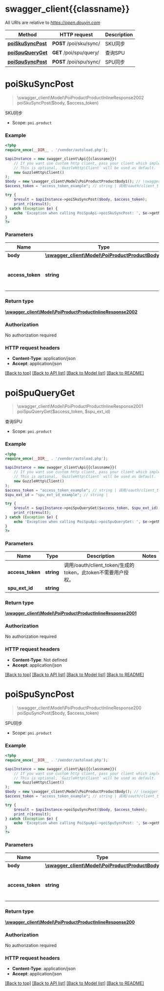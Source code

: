 # swagger_client{{classname}}

All URIs are relative to *https://open.douyin.com*

Method | HTTP request | Description
------------- | ------------- | -------------
[**poiSkuSyncPost**](PoiSpuApi.md#poiSkuSyncPost) | **POST** /poi/sku/sync/ | SKU同步
[**poiSpuQueryGet**](PoiSpuApi.md#poiSpuQueryGet) | **GET** /poi/spu/query/ | 查询SPU
[**poiSpuSyncPost**](PoiSpuApi.md#poiSpuSyncPost) | **POST** /poi/spu/sync/ | SPU同步

# **poiSkuSyncPost**
> \swagger_client\Model\PoiProductProductInlineResponse2002 poiSkuSyncPost($body, $access_token)

SKU同步

* Scope: `poi.product`

### Example
```php
<?php
require_once(__DIR__ . '/vendor/autoload.php');

$apiInstance = new swagger_client\Api{{classname}}(
    // If you want use custom http client, pass your client which implements `GuzzleHttp\ClientInterface`.
    // This is optional, `GuzzleHttp\Client` will be used as default.
    new GuzzleHttp\Client()
);
$body = new \swagger_client\Model\PoiProductProductBody1(); // \swagger_client\Model\PoiProductProductBody1 | 
$access_token = "access_token_example"; // string | 调用/oauth/client_token/生成的token，此token不需要用户授权。

try {
    $result = $apiInstance->poiSkuSyncPost($body, $access_token);
    print_r($result);
} catch (Exception $e) {
    echo 'Exception when calling PoiSpuApi->poiSkuSyncPost: ', $e->getMessage(), PHP_EOL;
}
?>
```

### Parameters

Name | Type | Description  | Notes
------------- | ------------- | ------------- | -------------
 **body** | [**\swagger_client\Model\PoiProductProductBody1**](../Model/PoiProductProductBody1.md)|  |
 **access_token** | **string**| 调用/oauth/client_token/生成的token，此token不需要用户授权。 |

### Return type

[**\swagger_client\Model\PoiProductProductInlineResponse2002**](../Model/PoiProductProductInlineResponse2002.md)

### Authorization

No authorization required

### HTTP request headers

 - **Content-Type**: application/json
 - **Accept**: application/json

[[Back to top]](#) [[Back to API list]](../../README.md#documentation-for-api-endpoints) [[Back to Model list]](../../README.md#documentation-for-models) [[Back to README]](../../README.md)

# **poiSpuQueryGet**
> \swagger_client\Model\PoiProductProductInlineResponse2001 poiSpuQueryGet($access_token, $spu_ext_id)

查询SPU

* Scope: `poi.product`

### Example
```php
<?php
require_once(__DIR__ . '/vendor/autoload.php');

$apiInstance = new swagger_client\Api{{classname}}(
    // If you want use custom http client, pass your client which implements `GuzzleHttp\ClientInterface`.
    // This is optional, `GuzzleHttp\Client` will be used as default.
    new GuzzleHttp\Client()
);
$access_token = "access_token_example"; // string | 调用/oauth/client_token/生成的token，此token不需要用户授权。
$spu_ext_id = "spu_ext_id_example"; // string | 

try {
    $result = $apiInstance->poiSpuQueryGet($access_token, $spu_ext_id);
    print_r($result);
} catch (Exception $e) {
    echo 'Exception when calling PoiSpuApi->poiSpuQueryGet: ', $e->getMessage(), PHP_EOL;
}
?>
```

### Parameters

Name | Type | Description  | Notes
------------- | ------------- | ------------- | -------------
 **access_token** | **string**| 调用/oauth/client_token/生成的token，此token不需要用户授权。 |
 **spu_ext_id** | **string**|  |

### Return type

[**\swagger_client\Model\PoiProductProductInlineResponse2001**](../Model/PoiProductProductInlineResponse2001.md)

### Authorization

No authorization required

### HTTP request headers

 - **Content-Type**: Not defined
 - **Accept**: application/json

[[Back to top]](#) [[Back to API list]](../../README.md#documentation-for-api-endpoints) [[Back to Model list]](../../README.md#documentation-for-models) [[Back to README]](../../README.md)

# **poiSpuSyncPost**
> \swagger_client\Model\PoiProductProductInlineResponse200 poiSpuSyncPost($body, $access_token)

SPU同步

* Scope: `poi.product`

### Example
```php
<?php
require_once(__DIR__ . '/vendor/autoload.php');

$apiInstance = new swagger_client\Api{{classname}}(
    // If you want use custom http client, pass your client which implements `GuzzleHttp\ClientInterface`.
    // This is optional, `GuzzleHttp\Client` will be used as default.
    new GuzzleHttp\Client()
);
$body = new \swagger_client\Model\PoiProductProductBody(); // \swagger_client\Model\PoiProductProductBody | 
$access_token = "access_token_example"; // string | 调用/oauth/client_token/生成的token，此token不需要用户授权。

try {
    $result = $apiInstance->poiSpuSyncPost($body, $access_token);
    print_r($result);
} catch (Exception $e) {
    echo 'Exception when calling PoiSpuApi->poiSpuSyncPost: ', $e->getMessage(), PHP_EOL;
}
?>
```

### Parameters

Name | Type | Description  | Notes
------------- | ------------- | ------------- | -------------
 **body** | [**\swagger_client\Model\PoiProductProductBody**](../Model/PoiProductProductBody.md)|  |
 **access_token** | **string**| 调用/oauth/client_token/生成的token，此token不需要用户授权。 |

### Return type

[**\swagger_client\Model\PoiProductProductInlineResponse200**](../Model/PoiProductProductInlineResponse200.md)

### Authorization

No authorization required

### HTTP request headers

 - **Content-Type**: application/json
 - **Accept**: application/json

[[Back to top]](#) [[Back to API list]](../../README.md#documentation-for-api-endpoints) [[Back to Model list]](../../README.md#documentation-for-models) [[Back to README]](../../README.md)

